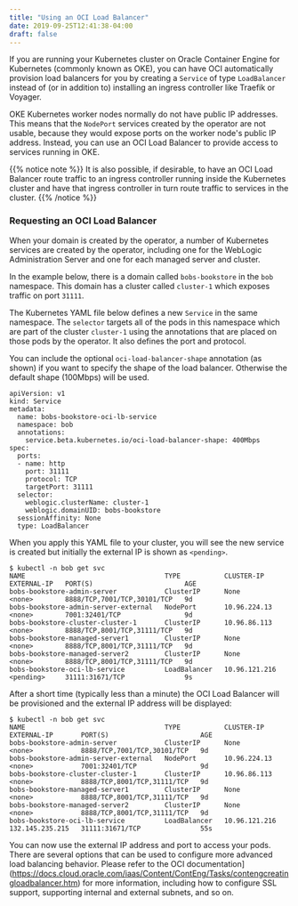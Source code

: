 ```yaml
---
title: "Using an OCI Load Balancer"
date: 2019-09-25T12:41:38-04:00
draft: false
---
```


If you are running your Kubernetes cluster on Oracle Container Engine 
for Kubernetes (commonly known as OKE), you can have OCI automatically
provision load balancers for you by creating a `Service` of type
`LoadBalancer` instead of (or in addition to) installing an
ingress controller like Traefik or Voyager.

OKE Kubernetes worker nodes normally do not have public IP addresses.
This means that the `NodePort` services created by the operator are 
not usable, because they would expose ports on the worker node's public IP
address.  Instead, you can use an OCI Load Balancer to provide access
to services running in OKE.

{{% notice note %}}
It is also possible, if desirable, to have an OCI Load Balancer route
traffic to an ingress controller running inside the Kubernetes cluster
and have that ingress controller in turn route traffic to services in the
cluster.
{{% /notice %}}


### Requesting an OCI Load Balancer

When your domain is created by the operator, a number of Kubernetes 
services are created by the operator, including one for the WebLogic 
Administration Server and one for each managed server and cluster.

In the example below, there is a domain called `bobs-bookstore` in the
`bob` namespace.  This domain has a cluster called `cluster-1` which 
exposes traffic on port `31111`.

The Kubernetes YAML file below defines a new `Service` in the same
namespace.  The `selector` targets all of the pods in this namespace
which are part of the cluster `cluster-1` using the annotations that 
are placed on those pods by the operator.  It also defines the port and 
protocol.

You can include the optional `oci-load-balancer-shape` annotation (as 
shown) if you want to specify the shape of the load balancer.  Otherwise
the default shape (100Mbps) will be used.

```
apiVersion: v1
kind: Service
metadata:
  name: bobs-bookstore-oci-lb-service
  namespace: bob
  annotations:
    service.beta.kubernetes.io/oci-load-balancer-shape: 400Mbps
spec:
  ports:
  - name: http
    port: 31111
    protocol: TCP
    targetPort: 31111
  selector:
    weblogic.clusterName: cluster-1
    weblogic.domainUID: bobs-bookstore
  sessionAffinity: None
  type: LoadBalancer
```

When you apply this YAML file to your cluster, you will see the new service is created
but initially the external IP is shown as `<pending>`.  

```
$ kubectl -n bob get svc
NAME                                   TYPE           CLUSTER-IP      EXTERNAL-IP   PORT(S)                       AGE
bobs-bookstore-admin-server            ClusterIP      None            <none>        8888/TCP,7001/TCP,30101/TCP   9d
bobs-bookstore-admin-server-external   NodePort       10.96.224.13    <none>        7001:32401/TCP                9d
bobs-bookstore-cluster-cluster-1       ClusterIP      10.96.86.113    <none>        8888/TCP,8001/TCP,31111/TCP   9d
bobs-bookstore-managed-server1         ClusterIP      None            <none>        8888/TCP,8001/TCP,31111/TCP   9d
bobs-bookstore-managed-server2         ClusterIP      None            <none>        8888/TCP,8001/TCP,31111/TCP   9d
bobs-bookstore-oci-lb-service          LoadBalancer   10.96.121.216   <pending>     31111:31671/TCP               9s
```

After a short time (typically less than a minute) the OCI Load Balancer will be provisioned and the
external IP address will be displayed:

```
$ kubectl -n bob get svc
NAME                                   TYPE           CLUSTER-IP      EXTERNAL-IP       PORT(S)                       AGE
bobs-bookstore-admin-server            ClusterIP      None            <none>            8888/TCP,7001/TCP,30101/TCP   9d
bobs-bookstore-admin-server-external   NodePort       10.96.224.13    <none>            7001:32401/TCP                9d
bobs-bookstore-cluster-cluster-1       ClusterIP      10.96.86.113    <none>            8888/TCP,8001/TCP,31111/TCP   9d
bobs-bookstore-managed-server1         ClusterIP      None            <none>            8888/TCP,8001/TCP,31111/TCP   9d
bobs-bookstore-managed-server2         ClusterIP      None            <none>            8888/TCP,8001/TCP,31111/TCP   9d
bobs-bookstore-oci-lb-service          LoadBalancer   10.96.121.216   132.145.235.215   31111:31671/TCP               55s
```

You can now use the external IP address and port to access your pods.  There are several
options that can be used to configure more advanced load balancing behavior.  Please 
refer to the OCI documentation](https://docs.cloud.oracle.com/iaas/Content/ContEng/Tasks/contengcreatingloadbalancer.htm)
for more information, including how to configure SSL support, supporting internal and external subnets, and so on.

